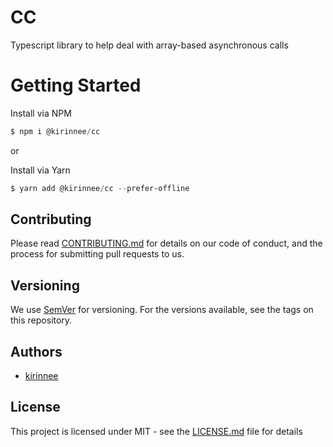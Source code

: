 # CC

Typescript library to help deal with array-based asynchronous calls

# Getting Started

Install via NPM 
```powershell
$ npm i @kirinnee/cc
```

or 

Install via Yarn
```powershell
$ yarn add @kirinnee/cc --prefer-offline
```


## Contributing
Please read [CONTRIBUTING.md](CONTRIBUTING.MD) for details on our code of conduct, and the process for submitting pull requests to us.

## Versioning 
We use [SemVer](https://semver.org/) for versioning. For the versions available, see the tags on this repository.

## Authors
* [kirinnee](mailto:kirinnee@gmail.com) 

## License
This project is licensed under MIT - see the [LICENSE.md](LICENSE.MD) file for details